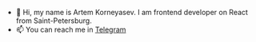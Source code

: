 - 👋 Hi, my name is Artem Korneyasev. I am frontend developer on React from Saint-Petersburg.
- 📫 You can reach me in [Telegram](https://t.me/artem_korneyasev)

<!---
ArtemKorneyasev/ArtemKorneyasev is a ✨ special ✨ repository because its `README.md` (this file) appears on your GitHub profile.
You can click the Preview link to take a look at your changes.
--->
